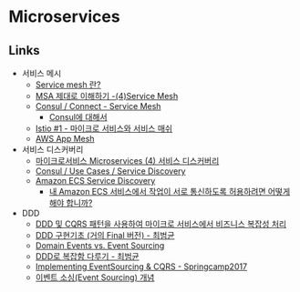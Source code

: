 # Microservices

## Links

* 서비스 메시
  * [Service mesh 란?](https://medium.com/dtevangelist/service-mesh-%EB%9E%80-8dfafb56fc07)
  * [MSA 제대로 이해하기 -\(4\)Service Mesh](https://velog.io/@tedigom/MSA-%EC%A0%9C%EB%8C%80%EB%A1%9C-%EC%9D%B4%ED%95%B4%ED%95%98%EA%B8%B0-4Service-Mesh-f8k317qn1b)
  * [Consul / Connect - Service Mesh](https://www.consul.io/docs/connect/index.html)
    * [Consul에 대해서](http://longbe00.blogspot.com/2017/08/consul.html)
  * [Istio \#1 - 마이크로 서비스와 서비스 매쉬](https://bcho.tistory.com/1293?category=731548)
  * [AWS App Mesh](https://aws.amazon.com/ko/app-mesh/)
* 서비스 디스커버리
  * [마이크로서비스 Microservices \(4\) 서비스 디스커버리](https://futurecreator.github.io/2018/10/18/service-discovery-in-microservices/)
  * [Consul / Use Cases / Service Discovery](https://www.consul.io/discovery.html)
  * [Amazon ECS Service Discovery](https://aws.amazon.com/blogs/aws/amazon-ecs-service-discovery/)
    * [내 Amazon ECS 서비스에서 작업이 서로 통신하도록 허용하려면 어떻게 해야 합니까?](https://aws.amazon.com/ko/premiumsupport/knowledge-center/ecs-tasks-services-communication/)
* DDD
  * [DDD 및 CQRS 패턴을 사용하여 마이크로 서비스에서 비즈니스 복잡성 처리](https://docs.microsoft.com/ko-kr/dotnet/architecture/microservices/microservice-ddd-cqrs-patterns/)
  * [DDD 구현기초 (거의 Final 버전) - 최범균](https://www.slideshare.net/madvirus/ddd-final)
  * [Domain Events vs. Event Sourcing](https://www.innoq.com/en/blog/domain-events-versus-event-sourcing/)
  * [DDD로 복잡함 다루기 - 최범균](https://www.slideshare.net/madvirus/ddd-87351776)
  * [Implementing EventSourcing & CQRS - Springcamp2017](https://github.com/jaceshim/springcamp2017/blob/master/springcamp2017_implementing_es_cqrs.pdf)
  * [이벤트 소싱(Event Sourcing) 개념](https://medium.com/@mjspring/%EC%9D%B4%EB%B2%A4%ED%8A%B8-%EC%86%8C%EC%8B%B1-event-sourcing-%EA%B0%9C%EB%85%90-50029f50f78c)
